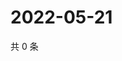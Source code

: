 # 2022-05-21

共 0 条

<!-- BEGIN WEIBO -->
<!-- 最后更新时间 Sat May 21 2022 15:14:56 GMT+0800 (China Standard Time) -->

<!-- END WEIBO -->

